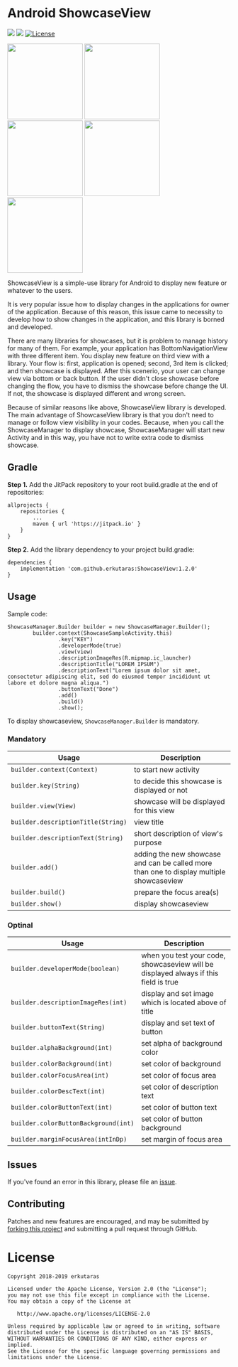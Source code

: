 # Android ShowcaseView
[![](https://jitpack.io/v/erkutaras/ShowcaseView.svg)](https://jitpack.io/#erkutaras/ShowcaseView)
[![](https://img.shields.io/badge/Android%20Arsenal-ShowcaseView-brightgreen.svg)](https://android-arsenal.com/details/1/7438)
[![License](https://img.shields.io/badge/License-Apache%202.0-blue.svg)](https://opensource.org/licenses/Apache-2.0)

<img src="https://raw.githubusercontent.com/erkutaras/ShowcaseView/master/screenshots/Screenshot_1535489717.png" width="170">     <img src="https://raw.githubusercontent.com/erkutaras/ShowcaseView/master/screenshots/Screenshot_1535489745.png" width="170">     <img src="https://raw.githubusercontent.com/erkutaras/ShowcaseView/master/screenshots/Screenshot_1535489756.png" width="170">     <img src="https://raw.githubusercontent.com/erkutaras/ShowcaseView/master/screenshots/Screenshot_1535489775.png" width="170">     <img src="https://raw.githubusercontent.com/erkutaras/ShowcaseView/master/screenshots/Screenshot_1535489794.png" width="170">

ShowcaseView is a simple-use library for Android to display new feature or whatever to the users.

It is very popular issue how to display changes in the applications for owner of the application. Because of this reason, this issue came to necessity to develop how to show changes in the application, and this library is borned and developed.

There are many libraries for showcases, but it is problem to manage history for many of them. For example, your application has BottomNavigationView with three different item. You display new feature on third view with a library. Your flow is: first, application is opened; second, 3rd item is clicked; and then showcase is displayed. After this scenerio, your user can change view via bottom or back button. If the user didn't close showcase before changing the flow, you have to dismiss the showcase before change the UI. If not, the showcase is displayed different and wrong screen.

Because of similar reasons like above, ShowcaseView library is developed. The main advantage of ShowcaseView library is that you don't need to manage or follow view visibility in your codes. Because, when you call the ShowcaseManager to display showcase, ShowcaseManager will start new Activity and in this way, you have not to write extra code to dismiss showcase.

## Gradle

**Step 1.** Add the JitPack repository to your root build.gradle at the end of repositories:
```
allprojects {
    repositories {
        ...
        maven { url 'https://jitpack.io' }
    }
}
```

**Step 2.** Add the library dependency to your project build.gradle:
```
dependencies {
    implementation 'com.github.erkutaras:ShowcaseView:1.2.0'
}
```


## Usage

Sample code:
```
ShowcaseManager.Builder builder = new ShowcaseManager.Builder();
        builder.context(ShowcaseSampleActivity.this)
                .key("KEY")
                .developerMode(true)
                .view(view)
                .descriptionImageRes(R.mipmap.ic_launcher)
                .descriptionTitle("LOREM IPSUM")
                .descriptionText("Lorem ipsum dolor sit amet, consectetur adipiscing elit, sed do eiusmod tempor incididunt ut labore et dolore magna aliqua.")
                .buttonText("Done")
                .add()
                .build()
                .show();
```

To display showcaseview, `ShowcaseManager.Builder` is mandatory.

### Mandatory
| Usage         | Description | 
| ------------- |-------------| 
| `builder.context(Context)`        | to start new activity             |
| `builder.key(String)` | to decide this showcase is displayed or not|
| `builder.view(View)` |  showcase will be displayed for this view| 
| `builder.descriptionTitle(String)` |  view title| 
| `builder.descriptionText(String)` |  short description of view's purpose| 
| `builder.add()` |  adding the new showcase and can be called more than one to display multiple showcaseview| 
| `builder.build()` |  prepare the focus area(s)| 
| `builder.show()` |  display showcaseview| 

### Optinal
| Usage         | Description | 
| ------------- |-------------| 
| `builder.developerMode(boolean)` |  when you test your code, showcaseview will be displayed always if this field is true| 
| `builder.descriptionImageRes(int)` |  display and set image which is located above of title| 
| `builder.buttonText(String)` |  display and set text of button| 
| `builder.alphaBackground(int)` |  set alpha of background color| 
| `builder.colorBackground(int)` |  set color of background| 
| `builder.colorFocusArea(int)` |  set color of focus area| 
| `builder.colorDescText(int)` |  set color of description text| 
| `builder.colorButtonText(int)` |  set color of button text| 
| `builder.colorButtonBackground(int)` |  set color of button background| 
| `builder.marginFocusArea(intInDp)` |  set margin of focus area| 

## Issues

If you've found an error in this library, please file an [issue][1].

## Contributing

Patches and new features are encouraged, and may be submitted by [forking this project][2] and submitting a pull request through GitHub. 

[1]: https://github.com/erkutaras/ShowcaseView/issues
[2]: https://github.com/erkutaras/ShowcaseView/fork

# License

    Copyright 2018-2019 erkutaras

    Licensed under the Apache License, Version 2.0 (the "License");
    you may not use this file except in compliance with the License.
    You may obtain a copy of the License at

       http://www.apache.org/licenses/LICENSE-2.0

    Unless required by applicable law or agreed to in writing, software
    distributed under the License is distributed on an "AS IS" BASIS,
    WITHOUT WARRANTIES OR CONDITIONS OF ANY KIND, either express or implied.
    See the License for the specific language governing permissions and
    limitations under the License.
